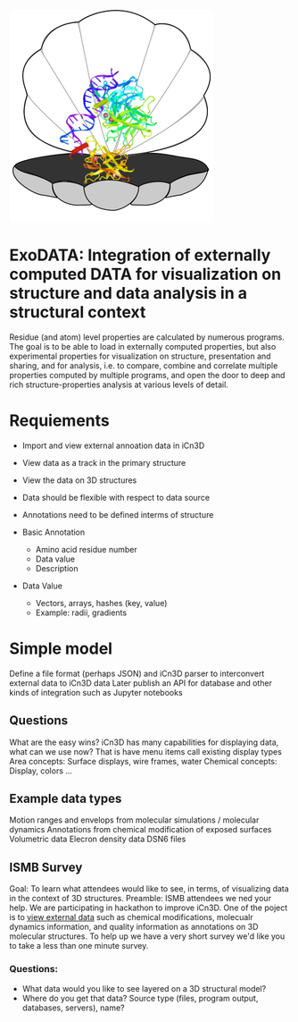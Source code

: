 ![ExoDATA](/ExoData%20logo.png)

# ExoDATA: Integration of externally computed DATA for visualization on structure and data analysis in a structural context 
Residue (and atom) level properties are calculated by numerous programs.  The goal is to be able to load in externally computed properties, but also experimental properties for visualization on structure, presentation and sharing, and for analysis, i.e. to compare, combine and correlate multiple properties computed by multiple programs, and open the door to deep and rich structure-properties analysis at various levels of detail.

# Requiements
* Import and view external annoation data in iCn3D
* View data as a track in the primary structure 
* View the data on 3D structures
* Data should be flexible with respect to data source
* Annotations need to be defined interms of structure

* Basic Annotation
   * Amino acid residue number
   * Data value 
   * Description
* Data Value
   * Vectors, arrays, hashes (key, value)
   * Example: radii, gradients

# Simple model
Define a file format (perhaps JSON) and iCn3D parser to interconvert external data to iCn3D data
Later publish an API for database and other kinds of integration such as Jupyter notebooks

## Questions
What are the easy wins? 
iCn3D has many capabilities for displaying data, what can we use now? That is have menu items call existing display types
Area concepts: Surface displays, wire frames, water
Chemical concepts: Display, colors ...

## Example data types
Motion ranges and envelops from molecular simulations / molecular dynamics
Annotations from chemical modification of exposed surfaces
Volumetric data
Elecron density data
DSN6 files

## ISMB Survey
Goal: To learn what attendees would like to see, in terms, of visualizing data in the context of 3D structures. 
Preamble: ISMB attendees we ned your help. We are participating in hackathon to improve iCn3D. One of the poject is to [view external data](https://github.com/hackathonismb/Integration-of-externally-computed-DATA-for-visualization-and-analysis-on-structure) such as chemical modifications, molecualr dynamics information, and quality information as annotations on 3D molecular structures. To help up we have a very short survey we'd like you to take a less than one minute survey. 

### Questions: 
* What data would you like to see layered on a 3D structural model?
* Where do you get that data? Source type (files, program output, databases, servers), name?
